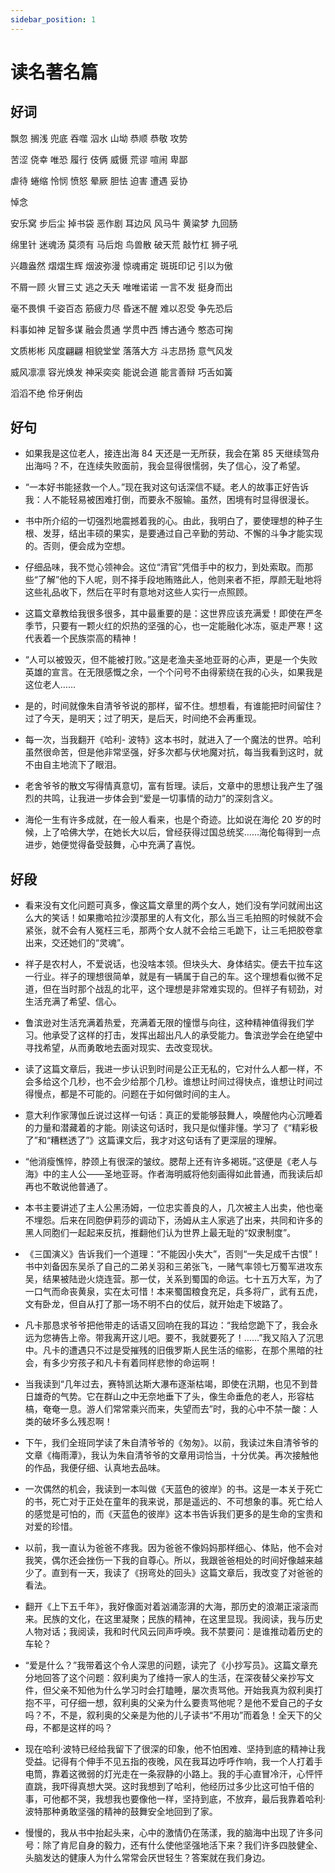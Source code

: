 ```yaml
---
sidebar_position: 1
---
```


# 读名著名篇

## 好词

飘忽 搁浅 兜底 吞噬 泅水 山坳 恭顺 恭敬 攻势

苦涩 侥幸 唯恐 履行 伎俩 威慑 荒谬 喧闹 卑鄙

虐待 蜷缩 怜悯 愤怒 晕厥 胆怯 迫害 遭遇 妥协

悼念

安乐窝 步后尘 掉书袋 恶作剧 耳边风 风马牛 黄粱梦 九回肠

绵里针 迷魂汤 莫须有 马后炮 鸟兽散 破天荒 敲竹杠 狮子吼

兴趣盎然 熠熠生辉 烟波弥漫 惊魂甫定 斑斑印记 引以为傲

不屑一顾 火冒三丈 逃之夭夭 唯唯诺诺 一言不发 挺身而出

毫不畏惧 千姿百态 筋疲力尽 昏迷不醒 难以忍受 争先恐后

料事如神 足智多谋 融会贯通 学贯中西 博古通今 憨态可掬

文质彬彬 风度翩翩 相貌堂堂 落落大方 斗志昂扬 意气风发

威风凛凛 容光焕发 神采奕奕 能说会道 能言善辩 巧舌如簧

滔滔不绝 伶牙俐齿

## 好句

- 如果我是这位老人，接连出海 84 天还是一无所获，我会在第 85 天继续驾舟出海吗？不，在连续失败面前，我会显得很懦弱，失了信心，没了希望。

- “一本好书能拯救一个人。”现在我对这句话深信不疑。老人的故事正好告诉我：人不能轻易被困难打倒，而要永不服输。虽然，困境有时显得很漫长。

- 书中所介绍的一切强烈地震撼着我的心。由此，我明白了，要使理想的种子生根、发芽，结出丰硕的果实，是要通过自己辛勤的劳动、不懈的斗争才能实现的。否则，便会成为空想。

- 仔细品味，我不觉心领神会。这位“清官”凭借手中的权力，到处索取。而那些“了解”他的下人呢，则不择手段地贿赂此人，他则来者不拒，厚颜无耻地将这些礼品收下，然后在平时有意地对这些人实行一点照顾。

- 这篇文章教给我很多很多，其中最重要的是：这世界应该充满爱！即使在严冬季节，只要有一颗火红的炽热的坚强的心，也一定能融化冰冻，驱走严寒！这代表着一个民族崇高的精神！

- “人可以被毁灭，但不能被打败。”这是老渔夫圣地亚哥的心声，更是一个失败英雄的宣言。在无限感慨之余，一个个问号不由得萦绕在我的心头，如果我是这位老人……

- 是的，时间就像朱自清爷爷说的那样，留不住。想想看，有谁能把时间留住？过了今天，是明天；过了明天，是后天，时间绝不会再重现。

- 每一次，当我翻开《哈利- 波特》这本书时，就进入了一个魔法的世界。哈利虽然很命苦，但是他非常坚强，好多次都与伏地魔对抗，每当我看到这时，就不由自主地流下了眼泪。

- 老舍爷爷的散文写得情真意切，富有哲理。读后，文章中的思想让我产生了强烈的共鸣，让我进一步体会到“爱是一切事情的动力”的深刻含义。

- 海伦一生有许多成就，在一般人看来，也是个奇迹。比如说在海伦 20 岁的时候，上了哈佛大学，在她长大以后，曾经获得过国总统奖……海伦每得到一点进步，她便觉得备受鼓舞，心中充满了喜悦。

## 好段

- 看来没有文化问题可真多，像这篇文章里的两个女人，她们没有学问就闹出这么大的笑话！如果撒哈拉沙漠那里的人有文化，那么当三毛拍照的时候就不会紧张，就不会有人冤枉三毛，那两个女人就不会给三毛跪下，让三毛把胶卷拿出来，交还她们的“灵魂”。

- 祥子是农村人，不爱说话，也没啥本领。但块头大、身体结实。便去干拉车这一行业。祥子的理想很简单，就是有一辆属于自己的车。这个理想看似微不足道，但在当时那个战乱的北平，这个理想是非常难实现的。但祥子有韧劲，对生活充满了希望、信心。

- 鲁滨逊对生活充满着热爱，充满着无限的憧憬与向往，这种精神值得我们学习。他承受了这样的打击，发挥出超出凡人的承受能力。鲁滨逊学会在绝望中寻找希望，从而勇敢地去面对现实、去改变现状。

- 读了这篇文章后，我进一步认识到时间是公正无私的，它对什么人都一样，不会多给这个几秒，也不会少给那个几秒。谁想让时间过得快点，谁想让时间过得慢点，都是不可能的。问题在于如何做时间的主人。

- 意大利作家薄伽丘说过这样一句话：真正的爱能够鼓舞人，唤醒他内心沉睡着的力量和潜藏着的才能。刚读这句话时，我只是似懂非懂。学习了《“精彩极了”和“糟糕透了”》这篇课文后，我才对这句话有了更深层的理解。

- “他消瘦憔悴，脖颈上有很深的皱纹。腮帮上还有许多褐斑。”这便是《老人与海》中的主人公——圣地亚哥。作者海明威将他刻画得如此普通，而我读后却再也不敢说他普通了。

- 本书主要讲述了主人公黑汤姆，一位忠实善良的人，几次被主人出卖，他也毫不埋怨。后来在同胞伊莉莎的调动下，汤姆从主人家逃了出来，共同和许多的黑人同胞们一起起来反抗，推翻他们认为世界上最无耻的“奴隶制度”。

- 《三国演义》告诉我们一个道理：“不能因小失大”，否则“一失足成千古恨”！书中刘备因东吴杀了自己的二弟关羽和三弟张飞，一赌气率领七万蜀军进攻东吴，结果被陆逊火烧连营。那一仗，关系到蜀国的命运。七十五万大军，为了一口气而命丧黄泉，实在太可惜！本来蜀国粮食充足，兵多将广，武有五虎，文有卧龙，但自从打了那一场不明不白的仗后，就开始走下坡路了。

- 凡卡那恳求爷爷把他带走的话语又回响在我的耳边：“我给您跪下了，我会永远为您祷告上帝。带我离开这儿吧。要不，我就要死了！……”我又陷入了沉思中。凡卡的遭遇只不过是受摧残的旧俄罗斯人民生活的缩影，在那个黑暗的社会，有多少穷孩子和凡卡有着同样悲惨的命运啊！

- 当我读到“几年过去，赛特凯达斯大瀑布逐渐枯竭，即使在汛期，也见不到昔日雄奇的气势。它在群山之中无奈地垂下了头，像生命垂危的老人，形容枯槁，奄奄一息。游人们常常乘兴而来，失望而去”时，我的心中不禁一酸：人类的破坏多么残忍啊！

- 下午，我们全班同学读了朱自清爷爷的《匆匆》。以前，我读过朱自清爷爷的文章《梅雨潭》，我认为朱自清爷爷的文章用词恰当，十分优美。再次接触他的作品，我便仔细、认真地去品味。

- 一次偶然的机会，我读到一本叫做《天蓝色的彼岸》的书。这是一本关于死亡的书，死亡对于正处在童年的我来说，那是遥远的、不可想象的事。死亡给人的感觉是可怕的，而《天蓝色的彼岸》这本书告诉我们更多的是生命的宝贵和对爱的珍惜。

- 以前，我一直认为爸爸不疼我。因为爸爸不像妈妈那样细心、体贴，他不会对我笑，偶尔还会挫伤一下我的自尊心。所以，我跟爸爸相处的时间好像越来越少了。直到有一天，我读了《拐弯处的回头》这篇文章后，我改变了对爸爸的看法。

- 翻开《上下五千年》，我好像面对着汹涌澎湃的大海，那历史的浪潮正滚滚而来。民族的文化，在这里凝聚；民族的精神，在这里显现。我阅读，我与历史人物对话；我阅读，我和时代风云同声呼唤。我不禁要问：是谁推动着历史的车轮？
- “爱是什么？”我带着这个令人深思的问题，读完了《小抄写员》。这篇文章充分地回答了这个问题：叙利奥为了维持一家人的生活，在深夜替父亲抄写文件，但父亲不知他为什么学习时会打瞌睡，屡次责骂他。开始我真为叙利奥打抱不平，可仔细一想，叙利奥的父亲为什么要责骂他呢？是他不爱自己的子女吗？不，不是，叙利奥的父亲是为他的儿子读书“不用功”而着急！全天下的父母，不都是这样的吗？

- 现在哈利·波特已经给我留下了很深的印象，他不怕困难、坚持到底的精神让我受益。记得有个伸手不见五指的夜晚，风在我耳边呼呼作响，我一个人打着手电筒，靠着这微弱的灯光走在一条寂静的小路上。我的手心直冒冷汗，心怦怦直跳，我吓得真想大哭。这时我想到了哈利，他经历过多少比这可怕千倍的事，可他都不哭，我想我也要像他一样，坚持到底，不放弃，最后我靠着哈利·波特那种勇敢坚强的精神的鼓舞安全地回到了家。

- 慢慢的，我从书中抬起头来，心中的激情仍在荡漾，我的脑海中出现了许多问号：除了肯尼自身的毅力，还有什么使他坚强地活下来？我们许多四肢健全、头脑发达的健康人为什么常常会厌世轻生？答案就在我们身边。
